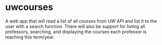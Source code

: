 # uwcourses
A web app that will read a list of all courses from UW API and list it to the user with a search function. There will also be support for listing all professors, searching, and displaying the courses each professor is teaching this term/year.
